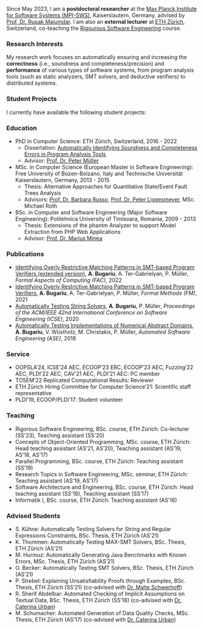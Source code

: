 Since May 2023, I am a **postdoctoral researcher** at the [Max Planck Institute for Software Systems (MPI-SWS)](https://www.mpi-sws.org/), Kaiserslautern, Germany, advised by [Prof. Dr. Rupak Majumdar](https://people.mpi-sws.org/~rupak/). I am also an **external lecturer** at [ETH Zürich](https://ethz.ch/en.html), Switzerland, co-teaching the [Rigourous Software Engineering](https://www.sri.inf.ethz.ch/teaching/rse2023) course.

### Research Interests
My research work focuses on automatically ensuring and increasing the **correctness** (i.e., soundness and completeness/precision) and **performance** of various types of software systems, from program analysis tools (such as static analyzers, SMT solvers, and deductive verifiers) to distributed systems.

### Student Projects
I currently have available the following student projects: 

### Education

* PhD in Computer Science: ETH Zürich, Switzerland, 2016 - 2022
   - Dissertation: [Automatically Identifying Soundness and Completeness Errors in Program Analysis Tools](https://www.research-collection.ethz.ch/handle/20.500.11850/548050)
   - Advisor: [Prof. Dr. Peter Müller](https://www.pm.inf.ethz.ch/people/person-detail.html?persid=112017)
* MSc. in Computer Science (European Master in Software Engineering): Free University of Bozen-Bolzano, Italy and Technische Universität Kaiserslautern, Germany, 2013 - 2015
    - Thesis: Alternative Approaches for Quantitative State/Event Fault Trees Analysis
    - Advisors: [Prof. Dr. Barbara Russo](https://www.inf.unibz.it/~russo/), [Prof. Dr. Peter Liggesmeyer](https://liggesmeyer.de/), MSc. Michael Roth
* BSc. in Computer and Software Engineering (Major Software Engineering): Politehnica University of Timisoara, Romania, 2009 - 2013
    - Thesis: Extensions of the phantm Analyzer to support Model Extraction from PHP Web Applications
    - Advisor: [Prof. Dr. Marius Minea](https://www.cics.umass.edu/people/minea-marius)

### Publications

* [Identifying Overly Restrictive Matching Patterns in SMT-based Program Verifiers (extended version)](assets/pdf/BugariuTerGabrielyanMueller22.pdf), **A. Bugariu**, A. Ter-Gabrielyan, P. Müller, *Formal Aspects of Computing (FAC)*, 2022
* [Identifying Overly Restrictive Matching Patterns in SMT-based Program Verifiers](assets/pdf/BugariuTerGabrielyanMueller21.pdf), **A. Bugariu**, A. Ter-Gabrielyan, P. Müller, *Formal Methods (FM)*, 2021
* [Automatically Testing String Solvers](assets/pdf/BugariuMueller20.pdf), **A. Bugariu**, P. Müller, *Proceedings of the ACM/IEEE 42nd International Conference on Software Engineering (ICSE)*, 2020
* [Automatically Testing Implementations of Numerical Abstract Domains](assets/pdf/BugariuWuestholzChristakisMueller18.pdf), **A. Bugariu**, V. Wüstholz, M. Christakis, P. Müller, *Automated Software Engineering (ASE)*, 2018

### Service
* OOPSLA’24, ICSE’24 AEC, ECOOP’23 ERC, ECOOP’23 AEC, Fuzzing’22 AEC, PLDI’22 AEC, CAV’21 AEC,
PLDI’21 AEC: PC member
* TOSEM’22 Replicated Computational Results: Reviewer
* ETH Zürich Hiring Committee for Computer Science’21: Scientific staff representative
* PLDI’19, ECOOP/PLDI’17: Student volunteer

### Teaching
* Rigorous Software Engineering, BSc. course, ETH Zürich: Co-lecturer (SS'23), Teaching assistant (SS'20)
* Concepts of Object-Oriented Programming, MSc. course, ETH Zürich: Head teaching assistant (AS’21, AS’20), Teaching assistant (AS’19, AS’18, AS’17)
* Parallel Programming, BSc. course, ETH Zürich: Teaching assistant (SS’19)
* Research Topics in Software Engineering, MSc. seminar, ETH Zürich: Teaching assistant (AS’19, AS’17)
* Software Architecture and Engineering, BSc. course, ETH Zürich: Head teaching assistant (SS'18), Teaching assistant (SS’17)
* Informatik I, BSc. course, ETH Zürich: Teaching assistant (AS’16)

### Advised Students
* S. Kühne: Automatically Testing Solvers for String and Regular Expressions Constraints, BSc. Thesis, ETH Zürich (AS’21)
* K. Thommen: Automatically Testing MAX-SMT Solvers, BSc. Thesis, ETH Zürich (AS’21)
* M. Hurmuz: Automatically Generating Java Benchmarks with Known Errors, MSc. Thesis, ETH Zürich (AS’21)
* O. Becker: Automatically Testing SMT Solvers, BSc. Thesis, ETH Zürich (AS’21)
* P. Strebel: Explaining Unsatisfiability Proofs through Examples, BSc. Thesis, ETH Zürich (SS’21) (co-advised with [Dr. Malte Schwerhoff](http://malte.schwerhoff.de/)) 
* R. Sherif Abdelbar: Automated Checking of Implicit Assumptions on Textual Data, BSc. Thesis, ETH Zürich (SS’18) (co-advised with [Dr. Caterina Urban](https://caterinaurban.github.io/))
* M. Schumacher: Automated Generation of Data Quality Checks, MSc. Thesis, ETH Zürich (AS’17) (co-advised with [Dr. Caterina Urban](https://caterinaurban.github.io/))
